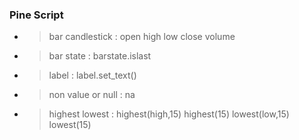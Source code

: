 ### Pine Script
- > bar candlestick : open high low close volume
- > bar state : barstate.islast
- > label : label.set_text()
- > non value or null : na
- > highest lowest : highest(high,15) highest(15) lowest(low,15) lowest(15)
